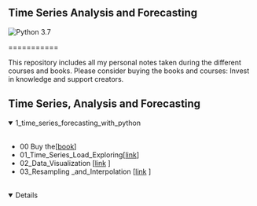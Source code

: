 ## Time Series Analysis and Forecasting

![Python 3.7](https://img.shields.io/badge/Python-3.7-blue.svg)

===========

This repository includes all my personal notes taken during the different courses and books.
Please consider buying the books and courses: Invest in knowledge and support creators.

## Time Series, Analysis and Forecasting

<details open>
<summary>1_time_series_forecasting_with_python</summary>
<br>
    <div class="tip" markdown="1"> </div>
	
   - 00 Buy the[[book](https://machinelearningmastery.com/introduction-to-time-series-forecasting-with-python/)]
   - 01_Time_Series_Load_Exploring[[link]( 1_time_series_forecasting_with_python/code/01_Time_Series_Load_Exploring.ipynb )]
   - 02_Data_Visualization [[link]( 1_time_series_forecasting_with_python/code/02_Data_Visualization.ipynb ) ]
   - 03_Resampling _and_Interpolation  [[link]( 1_time_series_forecasting_with_python/code/03_Resampling_and_Interpolation.ipynb ) ]    
  </md></br>
</details><details open>
